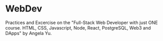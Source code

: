 # WebDev

Practices and Excercise on the "Full-Stack Web Developer with just ONE course. HTML, CSS, Javascript, Node, React, PostgreSQL, Web3 and DApps" by Angela Yu.

